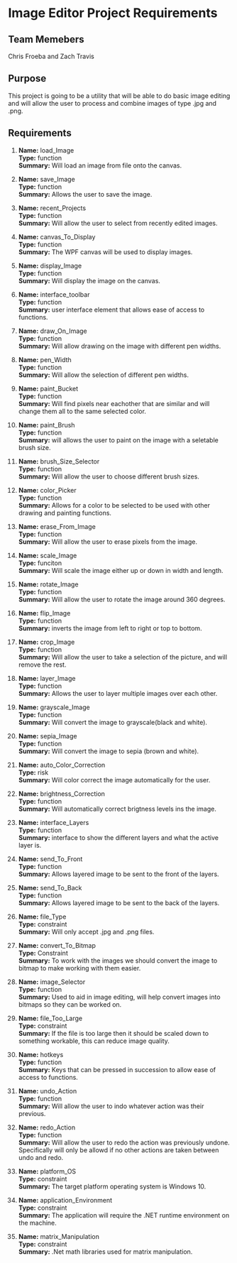 # Image Editor Project Requirements

## Team Memebers
Chris Froeba and Zach Travis

## Purpose
This project is going to be a utility that will be able to do basic image editing and will allow the user to process and combine images of type .jpg and .png.

## Requirements

1. **Name:** load_Image  
**Type:**  function  
**Summary:**  Will load an image from file onto the canvas.  

1. **Name:** save_Image  
**Type:** function  
**Summary:** Allows the user to save the image.  

1. **Name:** recent_Projects  
**Type:** function  
**Summary:** Will allow the user to select from recently edited images.  

1. **Name:** canvas_To_Display  
**Type:** function  
**Summary:** The WPF canvas will be used to display images.  

1. **Name:** display_Image  
**Type:** function  
**Summary:** Will display the image on the canvas.  

1. **Name:** interface_toolbar  
**Type:** function  
**Summary:** user interface element that allows ease of access to functions.  
	
1. **Name:** draw_On_Image  
**Type:** function  
**Summary:** Will allow drawing on the image with different pen widths.  

1. **Name:** pen_Width  
**Type:** function  
**Summary:** Will allow the selection of different pen widths.  

1. **Name:** paint_Bucket  
**Type:** function  
**Summary:** Will find pixels near eachother that are similar and will change them all to the same selected color.  
	
1. **Name:** paint_Brush  
**Type:** function  
**Summary:** will allows the user to paint on the image with a seletable brush size.  

1. **Name:** brush_Size_Selector  
**Type:** function  
**Summary:** Will allow the user to choose different brush sizes. 

1. **Name:** color_Picker  
**Type:** function  
**Summary:** Allows for a color to be selected to be used with other drawing and painting functions.  

1. **Name:** erase_From_Image  
**Type:** function  
**Summary:** Will allow the user to erase pixels from the image.  

1. **Name:** scale_Image  
**Type:** funciton  
**Summary:** Will scale the image either up or down in width and length.  

1. **Name:** rotate_Image  
**Type:** function  
**Summary:** Will allow the user to rotate the image around 360 degrees.  

1. **Name:** flip_Image  
**Type:** function  
**Summary:** inverts the image from left to right or top to bottom.  
	
1. **Name:** crop_Image  
**Type:** function  
**Summary:** Will allow the user to take a selection of the picture, and will remove the rest.  

1. **Name:** layer_Image  
**Type:** function  
**Summary:** Allows the user to layer multiple images over each other.  

1. **Name:** grayscale_Image  
**Type:** function  
**Summary:** Will convert the image to grayscale(black and white).  

1. **Name:** sepia_Image  
**Type:** function  
**Summary:** Will convert the image to sepia (brown and white).  
	
1. **Name:** auto_Color_Correction  
**Type:** risk  
**Summary:** Will color correct the image automatically for the user.   

1. **Name:** brightness_Correction  
**Type:** function  
**Summary:** Will automatically correct brigtness levels ins the image.  

1. **Name:** interface_Layers  
**Type:** function  
**Summary:** interface to show the different layers and what the active layer is.  

1. **Name:** send_To_Front  
**Type:** function  
**Summary:** Allows layered image to be sent to the front of the layers.  
	
1. **Name:** send_To_Back  
**Type:** function  
**Summary:** Allows layered image to be sent to the back of the layers.  

1. **Name:** file_Type  
**Type:** constraint  
**Summary:** Will only accept .jpg and .png files.  
	
1. **Name:** convert_To_Bitmap  
**Type:** Constraint  
**Summary:** To work with the images we should convert the image to bitmap to make working with them easier.  

1. **Name:** image_Selector  
**Type:** function  
**Summary:** Used to aid in image editing, will help convert images into bitmaps so they can be worked on.  
	
1. **Name:** file_Too_Large  
**Type:** constraint  
**Summary:** If the file is too large then it should be scaled down to something workable, this can reduce image quality.  

1. **Name:** hotkeys  
**Type:** function  
**Summary:** Keys that can be pressed in succession to allow ease of access to functions.  

1. **Name:** undo_Action  
**Type:** function  
**Summary:** Will allow the user to indo whatever action was their previous.  

1. **Name:** redo_Action  
**Type:** function  
**Summary:** Will allow the user to redo the action was previously undone. Specifically will only be allowd if no other actions are taken between undo and redo.  

1. **Name:** platform_OS  
**Type:** constraint  
**Summary:** The target platform operating system is Windows 10.  

1. **Name:** application_Environment  
**Type:** constraint  
**Summary:**  The application will require the .NET runtime environment on the machine.  

1. **Name:** matrix_Manipulation  
**Type:** constraint  
**Summary:** .Net math libraries used for matrix manipulation.  
